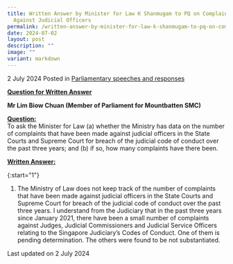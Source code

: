```yaml
---
title: Written Answer by Minister for Law K Shanmugam to PQ on Complaints
  Against Judicial Officers
permalink: /written-answer-by-minister-for-law-k-shanmugam-to-pq-on-complaints-against-judicial-officers/
date: 2024-07-02
layout: post
description: ""
image: ""
variant: markdown
---
```

2 July 2024 Posted in [Parliamentary speeches and responses](/news/parliamentary-speeches) 

<b><u>Question for Written Answer</u></b>

<b>Mr Lim Biow Chuan (Member of Parliament for Mountbatten SMC)</b>

<b><u>Question:</u></b>
<br>To ask the Minister for Law (a) whether the Ministry has data on the number of complaints that have been made against judicial officers in the State Courts and Supreme Court for breach of the judicial code of conduct over the past three years; and (b) if so, how many complaints have there been.

<b><u>Written Answer:</u></b>

{:start="1"}
1.	The Ministry of Law does not keep track of the number of complaints that have been made against judicial officers in the State Courts and Supreme Court for breach of the judicial code of conduct over the past three years. I understand from the Judiciary that in the past three years since January 2021, there have been a small number of complaints against Judges, Judicial Commissioners and Judicial Service Officers relating to the Singapore Judiciary’s Codes of Conduct. One of them is pending determination. The others were found to be not substantiated.


<p class="right-side-updated">Last updated on 2 July 2024</p>